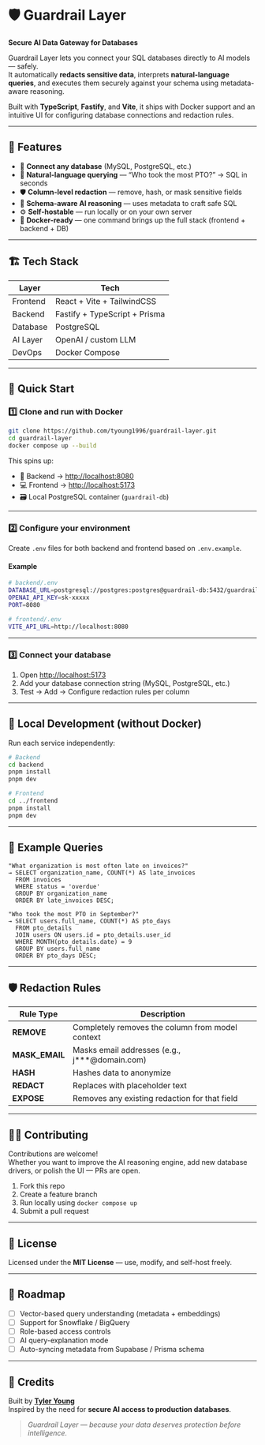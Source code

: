 

# 🛡️ Guardrail Layer  
**Secure AI Data Gateway for Databases**

Guardrail Layer lets you connect your SQL databases directly to AI models — safely.  
It automatically **redacts sensitive data**, interprets **natural-language queries**, and executes them securely against your schema using metadata-aware reasoning.

Built with **TypeScript**, **Fastify**, and **Vite**, it ships with Docker support and an intuitive UI for configuring database connections and redaction rules.

---

## 🚀 Features
- 🧩 **Connect any database** (MySQL, PostgreSQL, etc.)
- 🧠 **Natural-language querying** — “Who took the most PTO?” → SQL in seconds  
- 🛡️ **Column-level redaction** — remove, hash, or mask sensitive fields  
- 🧰 **Schema-aware AI reasoning** — uses metadata to craft safe SQL  
- ⚙️ **Self-hostable** — run locally or on your own server  
- 🧱 **Docker-ready** — one command brings up the full stack (frontend + backend + DB)

---

## 🏗️ Tech Stack
| Layer | Tech |
|-------|------|
| Frontend | React + Vite + TailwindCSS |
| Backend | Fastify + TypeScript + Prisma |
| Database | PostgreSQL |
| AI Layer | OpenAI / custom LLM |
| DevOps | Docker Compose |

---

## 🧰 Quick Start

### 1️⃣ Clone and run with Docker
```bash
git clone https://github.com/tyoung1996/guardrail-layer.git
cd guardrail-layer
docker compose up --build
```

This spins up:
- 🧠 Backend → [http://localhost:8080](http://localhost:8080)  
- 💻 Frontend → [http://localhost:5173](http://localhost:5173)  
- 🗃️ Local PostgreSQL container (`guardrail-db`)

---

### 2️⃣ Configure your environment
Create `.env` files for both backend and frontend based on `.env.example`.

#### Example
```bash
# backend/.env
DATABASE_URL=postgresql://postgres:postgres@guardrail-db:5432/guardrail
OPENAI_API_KEY=sk-xxxxx
PORT=8080

# frontend/.env
VITE_API_URL=http://localhost:8080
```

---

### 3️⃣ Connect your database
1. Open [http://localhost:5173](http://localhost:5173)
2. Add your database connection string (MySQL, PostgreSQL, etc.)
3. Test → Add → Configure redaction rules per column

---

## 🧪 Local Development (without Docker)
Run each service independently:

```bash
# Backend
cd backend
pnpm install
pnpm dev

# Frontend
cd ../frontend
pnpm install
pnpm dev
```

---

## 🧠 Example Queries
```text
"What organization is most often late on invoices?"
→ SELECT organization_name, COUNT(*) AS late_invoices
  FROM invoices
  WHERE status = 'overdue'
  GROUP BY organization_name
  ORDER BY late_invoices DESC;

"Who took the most PTO in September?"
→ SELECT users.full_name, COUNT(*) AS pto_days
  FROM pto_details
  JOIN users ON users.id = pto_details.user_id
  WHERE MONTH(pto_details.date) = 9
  GROUP BY users.full_name
  ORDER BY pto_days DESC;
```

---

## 🛡️ Redaction Rules
| Rule Type | Description |
|------------|-------------|
| **REMOVE** | Completely removes the column from model context |
| **MASK_EMAIL** | Masks email addresses (e.g., j***@domain.com) |
| **HASH** | Hashes data to anonymize |
| **REDACT** | Replaces with placeholder text |
| **EXPOSE** | Removes any existing redaction for that field |

---

## 🧑‍💻 Contributing
Contributions are welcome!  
Whether you want to improve the AI reasoning engine, add new database drivers, or polish the UI — PRs are open.

1. Fork this repo  
2. Create a feature branch  
3. Run locally using `docker compose up`  
4. Submit a pull request  

---

## 🪪 License
Licensed under the **MIT License** — use, modify, and self-host freely.

---

## 🌟 Roadmap
- [ ] Vector-based query understanding (metadata + embeddings)
- [ ] Support for Snowflake / BigQuery
- [ ] Role-based access controls
- [ ] AI query-explanation mode
- [ ] Auto-syncing metadata from Supabase / Prisma schema

---

## 💬 Credits
Built by [**Tyler Young**](https://github.com/tyoung1996)  
Inspired by the need for **secure AI access to production databases**.

> _Guardrail Layer — because your data deserves protection before intelligence._